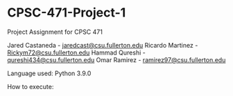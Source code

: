 # CPSC-471-Project-1
Project Assignment for CPSC 471 

Jared Castaneda - jaredcast@csu.fullerton.edu
Ricardo Martinez - Rickym72@csu.fullerton.edu 
Hammad Qureshi - qureshi434@csu.fullerton.edu
Omar Ramirez - ramirez97@csu.fullerton.edu

Language used: Python 3.9.0

How to execute: 
